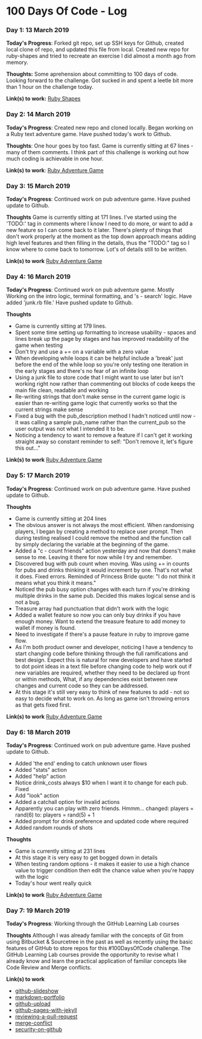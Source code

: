 # 100 Days Of Code - Log

### Day 1: 13 March 2019

**Today's Progress**: Forked git repo, set up SSH keys for Github, created local clone of repo, and updated this file from local. Created new repo for ruby-shapes and tried to recreate an exercise I did almost a month ago from memory. 

**Thoughts:** Some aprehension about committing to 100 days of code. Looking forward to the challenge. Got sucked in and spent a leetle bit more than 1 hour on the challenge today. 

**Link(s) to work:** [Ruby Shapes](https://github.com/sallybaker/ruby-shapes)

### Day 2: 14 March 2019

**Today's Progress**: Created new repo and cloned locally. Began working on a Ruby text adventure game. Have pushed today's work to Github. 

**Thoughts**: One hour goes by too fast. Game is currently sitting at 67 lines - many of them comments. I think part of this challenge is working out how much coding is achievable in one hour. 

**Link(s) to work**: [Ruby Adventure Game](https://github.com/sallybaker/ruby-pub-adventure)

### Day 3: 15 March 2019 

**Today's Progress**: Continued work on pub adventure game. Have pushed update to Github. 

**Thoughts** Game is currently sitting at 171 lines. I've started using the 'TODO:' tag in comments where I know I need to do more, or want to add a new feature so I can come back to it later. There's plenty of things that don't work properly at the moment as the top down approach means adding high level features and then filling in the details, thus the "TODO:" tag so I know where to come back to tomorrow. Lot's of details still to be written. 

**Link(s) to work** [Ruby Adventure Game](https://github.com/sallybaker/ruby-pub-adventure)

### Day 4: 16 March 2019

**Today's Progress**: Continued work on pub adventure game. Mostly Working on the intro logic, terminal formatting, and 's - search' logic. Have added 'junk.rb file.' Have pushed update to Github.

**Thoughts** 
- Game is currently sitting at 179 lines.  
- Spent some time setting up formatting to increase usability - spaces and lines break up the page by stages and has improved readability of the game when testing
- Don't try and use a += on a variable with a zero value 
- When developing while loops it can be helpful include a 'break' just before the end of the while loop so you're only testing one iteration in the early stages and there's no fear of an infinite loop
- Using a junk file to store code that I might want to use later but isn't working right now rather than commenting out blocks of code keeps the main file clean, readable and working 
- Re-writing strings that don't make sense in the current game logic is easier than re-writing game logic that currently works so that the current strings make sense
- Fixed a bug with the pub_description method I hadn't noticed until now - it was calling a sample pub_name rather than the current_pub so the user output was not what I intended it to be.
- Noticing a tendency to want to remove a feature if I can't get it working straight away so constant reminder to self: "Don't remove it, let's figure this out..." 

**Link(s) to work** [Ruby Adventure Game](https://github.com/sallybaker/ruby-pub-adventure)

### Day 5: 17 March 2019 

**Today's Progress**: Continued work on pub adventure game. Have pushed update to Github. 

**Thoughts** 
- Game is currently sitting at 204 lines
- The obvious answer is not always the most efficient. When randomising players, I began by creating a method to replace user prompt. Then during testing realised I could remove the method and the function call by simply declaring the variable at the beginning of the game.
- Added a "c - count friends" action yesterday and now that doens't make sense to me. Leaving it there for now while I try and remember. 
- Discovered bug with pub count when moving. Was using += in counts for pubs and drinks thinking it would increment by one. That's not what it does. Fixed errors. Reminded of Princess Bride quote: "I do not think it means what you think it means."
- Noticed the pub busy option changes with each turn if you're drinking multiple drinks in the same pub. Decided this makes logical sense and is not a bug. 
- Treasure array had punctuation that didn't work with the logic
- Added a wallet feature so now you can only buy drinks if you have enough money. Want to extend the treasure feature to add money to wallet if money is found. 
- Need to investigate if there's a pause feature in ruby to improve game flow. 
- As I'm both product owner and developer, noticing I have a tendency to start changing code before thinking through the full ramifications and best design. Expect this is natural for new developers and have started to dot point ideas in a text file before changing code to help work out if new variables are required, whether they need to be declared up front or within methods, What, if any dependencies exist between new changes and current code so they can be addressed. 
- At this stage it's still very easy to think of new features to add - not so easy to decide what to work on. As long as game isn't throwing errors as that gets fixed first. 

**Link(s) to work** [Ruby Adventure Game](https://github.com/sallybaker/ruby-pub-adventure)

### Day 6: 18 March 2019 

**Today's Progress**: Continued work on pub adventure game. Have pushed update to Github. 
- Added 'the end' ending to catch unknown user flows 
- Added "stats" action
- Added "help" action 
- Notice drink_costs always $10 when I want it to change for each pub. Fixed
- Add "look" action 
- Added a catchall option for invalid actions
- Apparently you can play with zero friends. Hmmm... 
changed: players = rand(6) to: players = rand(5) + 1
- Added prompt for drink preference and updated code where required
- Added random rounds of shots 

**Thoughts** 
- Game is currently sitting at 231 lines
- At this stage it is very easy to get bogged down in details
- When testing random options - it makes it easier to use a high chance value to trigger condition then edit the chance value when you're happy with the logic 
- Today's hour went really quick 

**Link(s) to work** [Ruby Adventure Game](https://github.com/sallybaker/ruby-pub-adventure)

### Day 7: 19 March 2019

**Today's Progress**: Working through the GitHub Learning Lab courses

**Thoughts** Although I was already familiar with the concepts of Git from using Bitbucket & Sourcetree in the past as well as recently using the basic features of GitHub to store repos for this #100DaysOfCode challenge. The GitHub Learning Lab courses provide the opportunity to revise what I already know and learn the practical application of familiar concepts like Code Review and Merge conflicts. 

**Link(s) to work** 
- [github-slideshow](https://github.com/sallybaker/github-slideshow)
- [markdown-portfolio](https://github.com/sallybaker/markdown-portfolio)
- [github-upload](https://github.com/sallybaker/github-upload)
- [github-pages-with-jekyll](https://github.com/sallybaker/github-pages-with-jekyll)
- [reviewing-a-pull-request](https://github.com/sallybaker/reviewing-a-pull-request)
- [merge-conflict](https://github.com/sallybaker/merge-conflict)
- [security-on-github](https://github.com/sallybaker/security-on-github)

